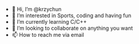 - 👋 Hi, I’m @krzychun
- 👀 I’m interested in Sports, coding and having fun
- 🌱 I’m currently learning C/C++
- 💞️ I’m looking to collaborate on anything you want
- 📫 How to reach me via email

<!---
krzychun/krzychun is a ✨ special ✨ repository because its `README.md` (this file) appears on your GitHub profile.
You can click the Preview link to take a look at your changes.
--->

